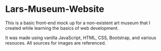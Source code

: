 # Lars-Museum-Website

This is a basic front-end mock up for a non-existent art museum that I created while learning the basics of web development.

It was made using vanilla JavaScript, HTML, CSS, Bootstrap, and various resouces. 
All sources for images are referenced.

